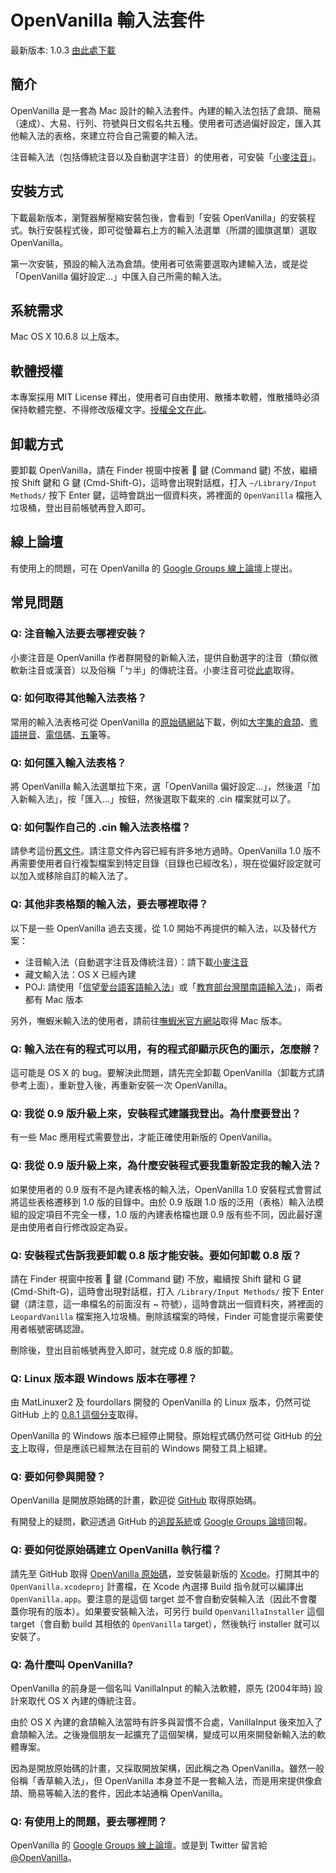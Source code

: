 # OpenVanilla 輸入法套件

最新版本: 1.0.3 [由此處下載](https://github.com/downloads/lukhnos/openvanilla/OpenVanilla-Installer-Mac-1.0.3.zip)

## 簡介

OpenVanilla 是一套為 Mac 設計的輸入法套件。內建的輸入法包括了倉頡、簡易（速成）、大易、行列、符號與日文假名共五種。使用者可透過偏好設定，匯入其他輸入法的表格，來建立符合自己需要的輸入法。

注音輸入法（包括傳統注音以及自動選字注音）的使用者，可安裝「[小麥注音](http://mcbopomofo.openvanilla.org)」。

## 安裝方式

下載最新版本，瀏覽器解壓縮安裝包後，會看到「安裝 OpenVanilla」的安裝程式。執行安裝程式後，即可從螢幕右上方的輸入法選單（所謂的國旗選單）選取 OpenVanilla。

第一次安裝，預設的輸入法為倉頡。使用者可依需要選取內建輸入法，或是從「OpenVanilla 偏好設定…」中匯入自己所需的輸入法。

## 系統需求

Mac OS X 10.6.8 以上版本。

## 軟體授權

本專案採用 MIT License 釋出，使用者可自由使用、散播本軟體，惟散播時必須保持軟體完整、不得修改版權文字。[授權全文在此](https://github.com/lukhnos/openvanilla/blob/master/LICENSE.txt)。

## 卸載方式

要卸載 OpenVanilla，請在 Finder 視窗中按著  鍵 (Command 鍵) 不放，繼續按 Shift 鍵和 G 鍵 (Cmd-Shift-G)，這時會出現對話框，打入 `~/Library/Input Methods/` 按下 Enter 鍵，這時會跳出一個資料夾，將裡面的 `OpenVanilla` 檔拖入垃圾桶，登出目前帳號再登入即可。

## 線上論壇

有使用上的問題，可在 OpenVanilla 的 [Google Groups 線上論壇](https://groups.google.com/forum/?fromgroups/openvanilla#!forum/openvanilla)上提出。

## 常見問題

### Q: 注音輸入法要去哪裡安裝？

小麥注音是 OpenVanilla 作者群開發的新輸入法，提供自動選字的注音（類似微軟新注音或漢音）以及俗稱「ㄅ半」的傳統注音。小麥注音可從[此處](http://mcbopomofo.openvanilla.org)取得。

### Q: 如何取得其他輸入法表格？

常用的輸入法表格可從 OpenVanilla 的[原始碼網站](https://github.com/lukhnos/openvanilla/tree/master/DataTables)下載，例如[大字集的倉頡](https://raw.github.com/lukhnos/openvanilla/master/DataTables/cj-ext.cin)、[粵語拼音](https://raw.github.com/lukhnos/openvanilla/master/DataTables/jyutping.cin)、[電信碼](https://raw.github.com/lukhnos/openvanilla/master/DataTables/telecode.cin)、[五筆](https://raw.github.com/lukhnos/openvanilla/master/DataTables/wubizixing.cin)等。

### Q: 如何匯入輸入法表格？

將 OpenVanilla 輸入法選單拉下來，選「OpenVanilla 偏好設定…」，然後選「加入新輸入法」，按「匯入…」按鈕，然後選取下載來的 .cin 檔案就可以了。

### Q: 如何製作自己的 .cin 輸入法表格檔？

請參考這份[舊文件](https://docs.google.com/document/pub?id=1ew408138FCRivleknnw5IRnFqSFH3bHnDyammmiasDo)。請注意文件內容已經有許多地方過時。OpenVanilla 1.0 版不再需要使用者自行複製檔案到特定目錄（目錄也已經改名），現在從偏好設定就可以加入或移除自訂的輸入法了。

### Q: 其他非表格類的輸入法，要去哪裡取得？

以下是一些 OpenVanilla 過去支援，從 1.0 開始不再提供的輸入法，以及替代方案：

* 注音輸入法（自動選字注音及傳統注音）：請下載[小麥注音](http://mcbopomofo.openvanilla.org)
* 藏文輸入法：OS X 已經內建
* POJ: 請使用「[信望愛台語客語輸入法](http://taigi.fhl.net/TaigiIME/)」或「[教育部台灣閩南語輸入法](http://www.edu.tw/mandr/download.aspx?download_sn=3015&pages=0&site_content_sn=3364)」，兩者都有 Mac 版本

另外，嘸蝦米輸入法的使用者，請前往[嘸蝦米官方網站](http://boshiamy.com)取得 Mac 版本。

### Q: 輸入法在有的程式可以用，有的程式卻顯示灰色的圖示，怎麼辦？

這可能是 OS X 的 bug。要解決此問題，請先完全卸載 OpenVanilla（卸載方式請參考上面），重新登入後，再重新安裝一次 OpenVanilla。

<a id="why-logout-is-needed"></a>

### Q: 我從 0.9 版升級上來，安裝程式建議我登出。為什麼要登出？

有一些 Mac 應用程式需要登出，才能正確使用新版的 OpenVanilla。

<a id="migrate-from-old-openvanilla"></a>

### Q: 我從 0.9 版升級上來，為什麼安裝程式要我重新設定我的輸入法？

如果使用者的 0.9 版有不是內建表格的輸入法，OpenVanilla 1.0 安裝程式會嘗試將這些表格遷移到 1.0 版的目錄中。由於 0.9 版跟 1.0 版的泛用（表格）輸入法模組的設定項目不完全一樣，1.0 版的內建表格檔也跟 0.9 版有些不同，因此最好還是由使用者自行修改設定為妥。

### Q: 安裝程式告訴我要卸載 0.8 版才能安裝。要如何卸載 0.8 版？

請在 Finder 視窗中按著  鍵 (Command 鍵) 不放，繼續按 Shift 鍵和 G 鍵 (Cmd-Shift-G)，這時會出現對話框，打入 `/Library/Input Methods/` 按下 Enter 鍵（請注意，這一串檔名的前面沒有 ~ 符號），這時會跳出一個資料夾，將裡面的 `LeopardVanilla` 檔案拖入垃圾桶。刪除該檔案的時候，Finder 可能會提示需要使用者帳號密碼認證。

刪除後，登出目前帳號再登入即可，就完成 0.8 版的卸載。

### Q: Linux 版本跟 Windows 版本在哪裡？

由 MatLinuxer2 及 fourdollars 開發的 OpenVanilla 的 Linux 版本，仍然可從 GitHub 上的 [0.8.1 這個分支](https://github.com/lukhnos/openvanilla/tree/0.8.1)取得。

OpenVanilla 的 Windows 版本已經停止開發。原始程式碼仍然可從 GitHub 的[分支](https://github.com/lukhnos/openvanilla/tree/0.8.1)上取得，但是應該已經無法在目前的 Windows 開發工具上組建。

### Q: 要如何參與開發？

OpenVanilla 是開放原始碼的計畫，歡迎從 [GitHub](https://github.com/lukhnos/openvanilla/) 取得原始碼。

有開發上的疑問，歡迎透過 GitHub 的[追蹤系統](https://github.com/lukhnos/openvanilla/issues)或 [Google Groups 論壇](https://groups.google.com/forum/?fromgroups/openvanilla#!forum/openvanilla)回報。

### Q: 要如何從原始碼建立 OpenVanilla 執行檔？

請先至 GitHub 取得 [OpenVanilla 原始碼](https://github.com/lukhnos/openvanilla)，並安裝最新版的 [Xcode](https://itunes.apple.com/us/app/xcode/id497799835?mt=12)。打開其中的 `OpenVanilla.xcodeproj` 計畫檔，在 Xcode 內選擇 Build 指令就可以編譯出 `OpenVanilla.app`。要注意的是這個 target 並不會自動安裝輸入法（因此不會覆蓋你現有的版本）。如果要安裝輸入法，可另行 build `OpenVanillaInstaller` 這個 target（會自動 build 其相依的 `OpenVanilla` target），然後執行 installer 就可以安裝了。

### Q: 為什麼叫 OpenVanilla?

OpenVanilla 的前身是一個名叫 VanillaInput 的輸入法軟體，原先 (2004年時) 設計來取代 OS X 內建的傳統注音。

由於 OS X 內建的倉頡輸入法當時有許多與習慣不合處，VanillaInput 後來加入了倉頡輸入法。之後幾個朋友一起擴充了這個架構，變成可以用來開發新輸入法的軟體專案。

因為是開放原始碼的計畫，又採取開放架構，因此稱之為 OpenVanilla。雖然一般俗稱「香草輸入法」，但 OpenVanilla 本身並不是一套輸入法，而是用來提供像倉頡、簡易等輸入法的套件，因此本站通稱 OpenVanilla。

### Q: 有使用上的問題，要去哪裡問？

OpenVanilla 的 [Google Groups 線上論壇](https://groups.google.com/forum/?fromgroups/openvanilla#!forum/openvanilla)。或是到 Twitter 留言給 [@OpenVanilla](https://twitter.com/OpenVanilla)。

